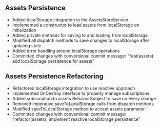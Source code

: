 ## Assets Persistence

- Added localStorage integration to the AssetsStoreService
- Implemented a constructor to load assets from localStorage on initialization
- Added private methods for saving to and loading from localStorage
- Modified all dispatch methods to save changes to localStorage after updating state
- Added error handling around localStorage operations
- Committed changes with conventional commit message: "feat(assets): add localStorage persistence for assets" 

## Assets Persistence Refactoring

- Refactored localStorage integration to use reactive approach
- Implemented OnDestroy interface to properly manage subscriptions
- Added subscription to assets BehaviorSubject to save on every change
- Removed imperative saveToLocalStorage calls from dispatch methods
- Modified saveToLocalStorage method to accept assets parameter
- Committed changes with conventional commit message: "refactor(assets): implement reactive localStorage persistence" 